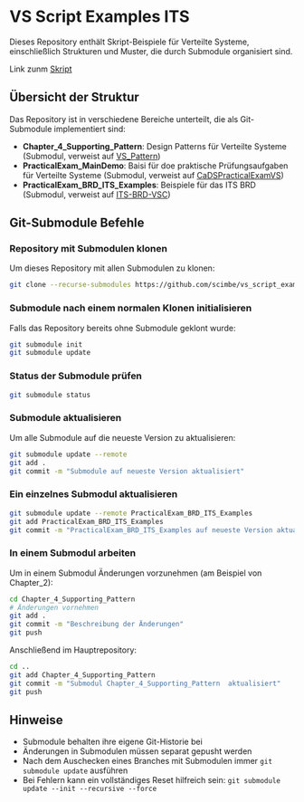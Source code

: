 # VS Script Examples ITS

Dieses Repository enthält Skript-Beispiele für Verteilte Systeme, einschließlich Strukturen und Muster, die durch Submodule organisiert sind.

Link zunm [Skript](https://raw.githubusercontent.com/scimbe/vs_script/main/vs-script-first-v01.pdf)

## Übersicht der Struktur

Das Repository ist in verschiedene Bereiche unterteilt, die als Git-Submodule implementiert sind:

- **Chapter_4_Supporting_Pattern**: Design Patterns für Verteilte Systeme (Submodul, verweist auf [VS_Pattern](https://github.com/scimbe/VS_Pattern_By_KI))
- **PracticalExam_MainDemo**: Baisi für doe praktische Prüfungsaufgaben für Verteilte Systeme (Submodul, verweist auf [CaDSPracticalExamVS](https://github.com/Transport-Protocol/CaDSPracticalExamVS))
- **PracticalExam_BRD_ITS_Examples**: Beispiele für das ITS BRD (Submodul, verweist auf [ITS-BRD-VSC](https://github.com/Transport-Protocol/ITS-BRD-VSC))

## Git-Submodule Befehle

### Repository mit Submodulen klonen

Um dieses Repository mit allen Submodulen zu klonen:

```bash
git clone --recurse-submodules https://github.com/scimbe/vs_script_examples_its.git
```

### Submodule nach einem normalen Klonen initialisieren

Falls das Repository bereits ohne Submodule geklont wurde:

```bash
git submodule init
git submodule update
```

### Status der Submodule prüfen

```bash
git submodule status
```

### Submodule aktualisieren

Um alle Submodule auf die neueste Version zu aktualisieren:

```bash
git submodule update --remote
git add .
git commit -m "Submodule auf neueste Version aktualisiert"
```

### Ein einzelnes Submodul aktualisieren

```bash
git submodule update --remote PracticalExam_BRD_ITS_Examples
git add PracticalExam_BRD_ITS_Examples
git commit -m "PracticalExam_BRD_ITS_Examples auf neueste Version aktualisiert"
```

### In einem Submodul arbeiten

Um in einem Submodul Änderungen vorzunehmen (am Beispiel von Chapter_2):

```bash
cd Chapter_4_Supporting_Pattern 
# Änderungen vornehmen
git add .
git commit -m "Beschreibung der Änderungen"
git push
```

Anschließend im Hauptrepository:

```bash
cd ..
git add Chapter_4_Supporting_Pattern 
git commit -m "Submodul Chapter_4_Supporting_Pattern  aktualisiert"
git push
```

## Hinweise

- Submodule behalten ihre eigene Git-Historie bei
- Änderungen in Submodulen müssen separat gepusht werden
- Nach dem Auschecken eines Branches mit Submodulen immer `git submodule update` ausführen
- Bei Fehlern kann ein vollständiges Reset hilfreich sein: `git submodule update --init --recursive --force`
